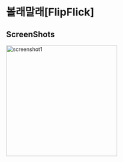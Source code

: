 # 볼래말래[FlipFlick]
## ScreenShots
<img scr="docs/images/screenshot1.png" alt="screenshot1" width="300"/>